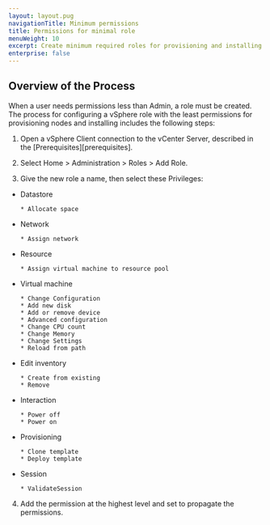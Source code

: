 ```yaml
---
layout: layout.pug
navigationTitle: Minimum permissions
title: Permissions for minimal role
menuWeight: 10
excerpt: Create minimum required roles for provisioning and installing in vSphere
enterprise: false
---
```


## Overview of the Process

When a user needs permissions less than Admin, a role must be created. The process for configuring a vSphere role with the least permissions for provisioning nodes and installing includes the following steps:

1.   Open a vSphere Client connection to the vCenter Server, described in the [Prerequisites][prerequisites].

1.   Select Home > Administration > Roles > Add Role.

1.   Give the new role a name, then select these Privileges:

-   Datastore

        * Allocate space
-   Network

        * Assign network
-   Resource

        * Assign virtual machine to resource pool
-   Virtual machine

        * Change Configuration
        * Add new disk
        * Add or remove device
        * Advanced configuration
        * Change CPU count
        * Change Memory
        * Change Settings
        * Reload from path

-   Edit inventory

        * Create from existing
        * Remove    

-   Interaction

        * Power off
        * Power on    

-   Provisioning

        * Clone template
        * Deploy template   

-   Session

        * ValidateSession    
   
4.   Add the permission at the highest level and set to propagate the permissions.
